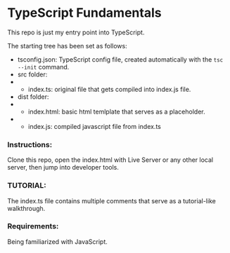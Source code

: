# TypeScript Fundamentals
This repo is just my entry point into TypeScript.

The starting tree has been set as follows:
- tsconfig.json: TypeScript config file, created automatically with the `tsc --init` command.
- src folder:
- - index.ts: original file that gets compiled into index.js file.
- dist folder:
- - index.html: basic html temlplate that serves as a placeholder.
- - index.js: compiled javascript file from index.ts

### Instructions:
Clone this repo, open the index.html with Live Server or any other local server, then jump into developer tools.

### TUTORIAL:
The index.ts file contains multiple comments that serve as a tutorial-like walkthrough.

### Requirements:
Being familiarized with JavaScript.
